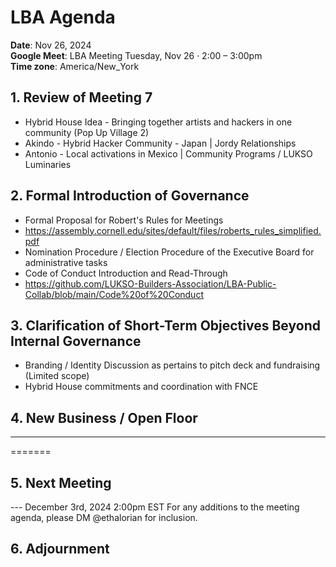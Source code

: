 # LBA Agenda

**Date**: Nov 26, 2024  
**Google Meet**: LBA Meeting Tuesday, Nov 26 · 2:00 – 3:00pm  
**Time zone**: America/New_York

## 1. Review of Meeting 7   
- Hybrid House Idea - Bringing together artists and hackers in one community (Pop Up Village 2)
- Akindo - Hybrid Hacker Community - Japan | Jordy Relationships
- Antonio - Local activations in Mexico | Community Programs / LUKSO Luminaries

## 2. Formal Introduction of Governance
- Formal Proposal for Robert's Rules for Meetings
- https://assembly.cornell.edu/sites/default/files/roberts_rules_simplified.pdf
- Nomination Procedure / Election Procedure of the Executive Board for administrative tasks
- Code of Conduct Introduction and Read-Through
- https://github.com/LUKSO-Builders-Association/LBA-Public-Collab/blob/main/Code%20of%20Conduct

## 3. Clarification of Short-Term Objectives Beyond Internal Governance
- Branding / Identity Discussion as pertains to pitch deck and fundraising (Limited scope)
- Hybrid House commitments and coordination with FNCE

## 4. New Business / Open Floor
---

=======
## 5. Next Meeting

---  December 3rd, 2024 2:00pm EST
For any additions to the meeting agenda, please DM @ethalorian for inclusion.

## 6. Adjournment

